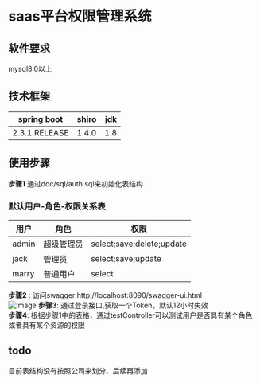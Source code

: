 # saas平台权限管理系统
## 软件要求
mysql8.0以上
## 技术框架
   |spring boot| shiro|jdk|
   |--------| -----:|-----:|
   |2.3.1.RELEASE|1.4.0|1.8|
## 使用步骤
 **步骤1** 通过doc/sql/auth.sql来初始化表结构
 ### 默认用户-角色-权限关系表
 |用户|角色|权限|
 |---- |----|----|
 |admin|超级管理员|select;save;delete;update|
 |jack|管理员|select;save;update|
 |marry|普通用户|select|
 **步骤2** : 
    访问swagger http://localhost:8090/swagger-ui.html<br>
    ![image](https://github.com/MaiEmily/map/blob/master/public/image/20190528145810708.png)
  **步骤3**:
    通过登录接口,获取一个Token，默认12小时失效<br>
  **步骤4**:
    根据步骤1中的表格，通过testController可以测试用户是否具有某个角色或者具有某个资源的权限<br>  
## todo
  目前表结构没有按照公司来划分、后续再添加      

